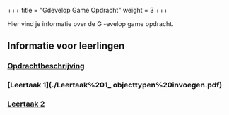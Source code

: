 +++
title = "Gdevelop Game Opdracht"
weight = 3
+++

Hier vind je informatie over de G -evelop game opdracht. 

<!--more-->

## Informatie voor leerlingen

### [Opdrachtbeschrijving](./Opdrachtomschrijving%20GDevelop.pdf)

### [Leertaak 1](./Leertaak%201_ objecttypen%20invoegen.pdf)

### [Leertaak 2](./3.%20Leerlinghandleiding%20GitHub%20met%20Codespaces.pdf)

